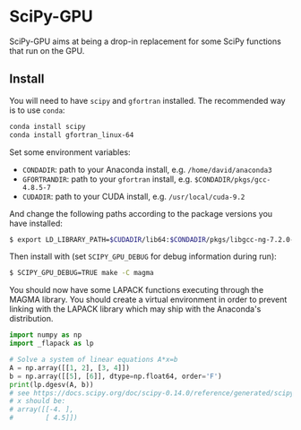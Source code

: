 # SciPy-GPU

SciPy-GPU aims at being a drop-in replacement for some SciPy functions that run on the GPU.

## Install

You will need to have `scipy` and `gfortran` installed. The recommended way is to use `conda`:

```bash
conda install scipy
conda install gfortran_linux-64
```

Set some environment variables:

- `CONDADIR`: path to your Anaconda install, e.g. `/home/david/anaconda3`
- `GFORTRANDIR`: path to your `gfortran` install, e.g. `$CONDADIR/pkgs/gcc-4.8.5-7`
- `CUDADIR`: path to your CUDA install, e.g. `/usr/local/cuda-9.2`

And change the following paths according to the package versions you have installed:

```bash
$ export LD_LIBRARY_PATH=$CUDADIR/lib64:$CONDADIR/pkgs/libgcc-ng-7.2.0-hdf63c60_3/lib:$GFORTRANDIR/lib:$CONDADIR/pkgs/cloog-0.18.0-0/lib:$CONDADIR/pkgs/isl-0.12.2-0/lib:$LD_LIBRARY_PATH
```

Then install with (set `SCIPY_GPU_DEBUG` for debug information during run):

```bash
$ SCIPY_GPU_DEBUG=TRUE make -C magma
```

You should now have some LAPACK functions executing through the MAGMA library. You should create a virtual environment in order to prevent linking with the LAPACK library which may ship with the Anaconda's distribution.

```python
import numpy as np
import _flapack as lp

# Solve a system of linear equations A*x=b
A = np.array([[1, 2], [3, 4]])
b = np.array([[5], [6]], dtype=np.float64, order='F')
print(lp.dgesv(A, b))
# see https://docs.scipy.org/doc/scipy-0.14.0/reference/generated/scipy.linalg.lapack.dgesv.html
# x should be:
# array([[-4. ],
#        [ 4.5]])
```
